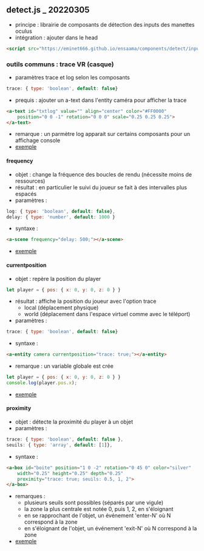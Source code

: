 ## detect.js _ 20220305
* principe : librairie de composants de détection des inputs des manettes oculus
* intégration : ajouter dans le head
```html
<script src="https://eminet666.github.io/ensaama/components/detect/inputs.js"></script>
```

### outils communs : trace VR (casque)
* paramètres trace et log selon les composants
```js
trace: { type: 'boolean', default: false}
```
* prequis : ajouter un a-text dans l'entity caméra pour afficher la trace
```html
<a-text id="txtlog" value="" align="center" color="#FF0000" 
    position="0 0 -1" rotation="0 0 0" scale="0.25 0.25 0.25">
</a-text>
```
* remarque : un parmètre log apparait sur certains composants pour un affichage console
* [exemple](./trace.html)

#### frequency
* objet : change la fréquence des boucles de rendu (nécessite moins de ressources)
* résultat : en particulier le suivi du joueur se fait à des intervalles plus espacés
* paramètres : 
```js
log: { type: 'boolean', default: false},
delay: { type: 'number', default: 1000 }
```
* syntaxe : 
```html
<a-scene frequency="delay: 500;"></a-scene>
```
* [exemple](./frequency.html)
    

#### currentposition
* objet : repère la position du player
```js
let player = { pos: { x: 0, y: 0, z: 0 } }
``` 
* résultat : affiche la position du joueur avec l'option trace
    - local (déplacement physique) 
    - world (déplacement dans l'espace virtuel comme avec le téléport)
* paramètres : 
```js
trace: { type: 'boolean', default: false}
```
* syntaxe : 
```html
<a-entity camera currentposition="trace: true;"></a-entity>
```
* remarque : un variable globale est crée
```js
let player = { pos: { x: 0, y: 0, z: 0 } }
console.log(player.pos.x);
```
* [exemple](./currentposition.html)

#### proximity
* objet : détecte la proximité du player à un objet
* paramètres :
```js
trace: { type: 'boolean', default: false },
seuils: { type: 'array', default: [1]},
```
* syntaxe : 
```html
<a-box id="boite" position="1 0 -2" rotation="0 45 0" color="silver"
    width="0.25" height="0.25" depth="0.25" 
    proximity="trace: true; seuils: 0.5, 1, 2">
</a-box>
```
* remarques : 
    - plusieurs seuils sont possibles (séparés par une vigule)
    - la zone la plus centrale est notée 0, puis 1, 2, en s'éloignant
    - en se rapprochant de l'objet, un événement 'enter-N' où N correspond à la zone
    - en s'éloignant de l'objet, un événement 'exit-N' où N correspond à la zone
* [exemple](./proximity.html)

<!-- https://www.w3docs.com/snippets/javascript/how-to-create-and-trigger-event-in-javascript.html -->




    
